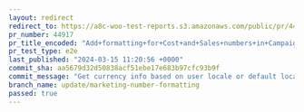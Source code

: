```yaml
---
layout: redirect
redirect_to: https://a8c-woo-test-reports.s3.amazonaws.com/public/pr/44917/e2e/index.html
pr_number: 44917
pr_title_encoded: "Add+formatting+for+Cost+and+Sales+numbers+in+Campaigns+card+in+Marketing+page"
pr_test_type: e2e
last_published: "2024-03-15 11:20:56 +0000"
commit_sha: aa5679d32d50838acf51ebe17e683b97cfc93b9f
commit_message: "Get currency info based on user locale or default locale."
branch_name: update/marketing-number-formatting
passed: true
---
```

